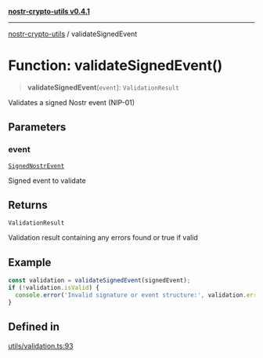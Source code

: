 [**nostr-crypto-utils v0.4.1**](../README.md)

***

[nostr-crypto-utils](../README.md) / validateSignedEvent

# Function: validateSignedEvent()

> **validateSignedEvent**(`event`): `ValidationResult`

Validates a signed Nostr event (NIP-01)

## Parameters

### event

[`SignedNostrEvent`](../interfaces/SignedNostrEvent.md)

Signed event to validate

## Returns

`ValidationResult`

Validation result containing any errors found or true if valid

## Example

```typescript
const validation = validateSignedEvent(signedEvent);
if (!validation.isValid) {
  console.error('Invalid signature or event structure:', validation.error);
}
```

## Defined in

[utils/validation.ts:93](https://github.com/HumanjavaEnterprises/nostr-crypto-utils/blob/9c160331e9485dc52c520a832e977c4e54bbdc89/src/utils/validation.ts#L93)
